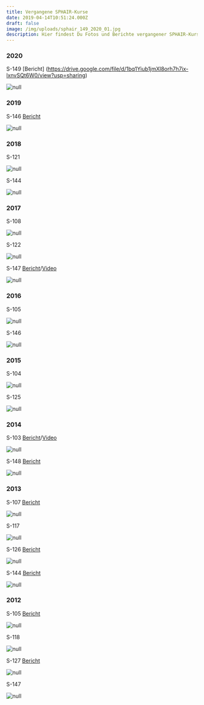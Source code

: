 ```yaml
---
title: Vergangene SPHAIR-Kurse
date: 2019-04-14T10:51:24.000Z
draft: false
image: /img/uploads/sphair_149_2020_01.jpg
description: Hier findest Du Fotos und Berichte vergangener SPHAIR-Kurse
---
```

### 2020

S-149 [Bericht]
(https://drive.google.com/file/d/1bq1Yiub1jmXl8orh7h7ix-lxnvSQt6W0/view?usp=sharing)

![null](/img/uploads/sphair_149_2020_01.jpg)

### 2019

S-146 [Bericht](https://drive.google.com/file/d/1qbRA9TLis_hLkX3Xv8TidV4cwEPTaCNl/view?usp=sharing)

![null](/img/uploads/sphair_2019_146.jpg)

### 2018

S-121

![null](/img/uploads/sphair_2018_121.jpg)

S-144

![null](/img/uploads/sphair_2018_144.jpg)

### 2017

S-108

![null](/img/uploads/sphair_108.jpg)

S-122

![null](/img/uploads/sphair_122.jpg)

S-147 [Bericht](https://drive.google.com/file/d/1wxEahHRb07hEtlY2GOE9hjI5qg3n7COG/view?usp=sharing)/[Video](https://drive.google.com/file/d/1V-w03l3gNA5ZsW71cyDhlmBenSSYCgBu/view)

![null](/img/uploads/sphair_147.jpg)

### 2016

S-105

![null](/img/uploads/sphair_105.jpg)

S-146

![null](/img/uploads/sphair_146.jpg)

### 2015

S-104

![null](/img/uploads/sphair_104.jpg)

S-125

![null](/img/uploads/sphair_125.jpg)

### 2014

S-103 [Bericht](https://drive.google.com/file/d/1sCVKeLmDq9nP7dj62aESo_KFeomd3B-6/view?usp=sharing)/[Video](https://www.youtube.com/watch?v=aIsonjVai18)

![null](/img/uploads/sphair_103.jpg)

S-148 [Bericht](https://drive.google.com/file/d/1053-SBBaM3z037wMYvn_l0lFQm22HOnt/view?usp=sharing)

![null](/img/uploads/sphair_148.jpg)

### 2013

S-107 [Bericht](https://drive.google.com/file/d/1UnBaeBbZwrp6fskDVBI1EacweBdJKKQu/view?usp=sharing)

![null](/img/uploads/sphair_107.jpg)

S-117

![null](/img/uploads/sphair_117.jpg)

S-126 [Bericht](https://drive.google.com/file/d/1Fixp-R4xzoq590gt1xsdy2OQJH0E93NW/view?usp=sharing)

![null](/img/uploads/sphair_126.jpg)

S-144 [Bericht](https://drive.google.com/file/d/1jLx3wms0whPM6yagjzxI64qJ6P2RcTLq/view?usp=sharing)

![null](/img/uploads/sphair_144.jpg)

### 2012

S-105 [Bericht](https://drive.google.com/file/d/1qeu6RoIXUo4crq8Bi10zdSdtujHN_45c/view?usp=sharing)

![null](/img/uploads/sphair_105_2012.jpg)

S-118

![null](/img/uploads/sphair_118.jpg)

S-127 [Bericht](https://drive.google.com/file/d/1hsBMwNGbUOfOVYQrF4vc6X-UOj5RSG9N/view?usp=sharing)

![null](/img/uploads/sphair_127.jpg)

S-147

![null](/img/uploads/sphair_147_2012.jpg)
